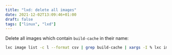 ```yaml
---
title: "lxd: delete all images"
date: 2021-12-02T13:09:46+01:00
draft: false
tags: ["linux", "lxd"]
---
```


Delete all images which contain `build-cache` in their name:
```bash
lxc image list -c l --format csv | grep build-cache | xargs -I % lxc image delete %
```

